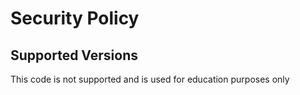 # Security Policy

## Supported Versions

This code is not supported and is used for education purposes only
